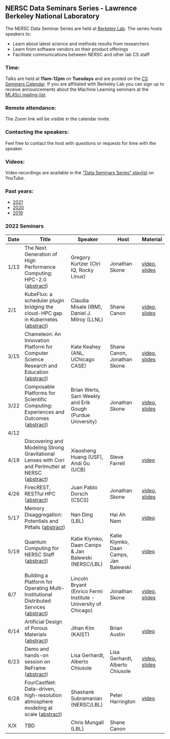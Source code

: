 ## NERSC Data Seminars Series - Lawrence Berkeley National Laboratory

The NERSC Data Seminar Series are held at [Berkeley Lab](https://www.lbl.gov/). The series hosts speakers to:
- Learn about latest science and methods results from researchers
- Learn from software vendors on their product offerings
- Facilitate communications between NERSC and other lab CS staff

### Time:

Talks are held at **11am-12pm** on **Tuesdays** and are posted on the [CS Seminars Calendar](https://www.nersc.gov/events/cs-seminars/).
If you are affiliated with Berkeley Lab you can sign up to receive announcements about the Machine Learning seminars at the [ML4Sci mailing-list](https://groups.google.com/a/lbl.gov/forum/#!forum/ml4sci).

### Remote attendance:

The Zoom link will be visible in the calendar invite.

### Contacting the speakers:

Feel free to contact the host with questions or requests for time with the speaker.

### Videos:

Video recordings are available in the ["Data Seminars Series" playlist](https://www.youtube.com/playlist?list=PL20S5EeApOSvkewFIuz2scAEkbnBIlzYy) on YouTube.

### Past years:

- [2021](2021.md)
- [2020](2020.md)
- [2019](2019.md)

### 2022 Seminars

|Date |Title                |Speaker                 |Host               |Material       |
|-----|---------------------|------------------------|-------------------|---------------|
|1/13 |The Next Generation of High Performance Computing: HPC-2.0 ([abstract](abstracts/2022-01-13.md))|Gregory Kurtzer (Ctrl IQ, Rocky Linux)|Jonathan Skone|[video][1], [slides][2]|
|2/1  |KubeFlux: a scheduler plugin bridging the cloud-HPC gap in Kubernetes ([abstract](abstracts/2022-02-01.md))|Claudia Misale (IBM), Daniel J. Milroy (LLNL)|Shane Canon|[video][3], [slides][4]|
|3/15 |Chameleon: An Innovation Platform for Computer Science Research and Education ([abstract](abstracts/2022-03-15.md))|Kate Keahey (ANL, UChicago CASE)|Shane Canon, Jonathan Skone|[video][5], [slides][6]|
|3/22 |Composable Platforms for Scientific Computing: Experiences and Outcomes ([abstract](abstracts/2022-03-22.md))|Brian Werts, Sam Weekly and Erik Gough (Purdue University)|Jonathan Skone|[video][7], [slides][8]|
|4/12 |||||
|4/19 |Discovering and Modeling Strong Gravitational Lenses with Cori and Perlmutter at NERSC ([abstract](abstracts/2022-04-19.md))|Xiaosheng Huang (USF), Andi Gu (UCB)|Steve Farrell|[video][9]|
|4/26 |FirecREST, RESTful HPC ([abstract](abstracts/2022-04-26.md))|Juan Pablo Dorsch (CSCS)|Jonathan Skone|[video][10], [slides][11]|
|5/17 |Memory Disaggregation: Potentials and Pitfalls ([abstract](abstracts/2022-05-17.md))|Nan Ding (LBL)|Hai Ah Nam|[video][12]|
|5/19 |Quantum Computing for NERSC Staff ([abstract](abstracts/2022-05-19.md))|Katie Klymko, Daan Camps & Jan Balewski (NERSC/LBL)|Katie Klymko, Daan Camps, Jan Balewski|[video][13]|
|6/7  |Building a Platform for Operating Multi-Institutional Distributed Services ([abstract](abstracts/2022-06-07.md))|Lincoln Bryant (Enrico Fermi Institute - University of Chicago)|Jonathan Skone|[video][14], [slides][15]|
|6/14 |Artificial Design of Porous Materials ([abstract](abstracts/2022-06-14.md))|Jihan Kim (KAIST)|Brian Austin|[video][16]|
|6/23 |Demo and hands-on session on ReFrame ([abstract](abstracts/2022-06-23.md))|Lisa Gerhardt, Alberto Chiusole|Lisa Gerhardt, Alberto Chiusole|[video][17], [slides][18]|
|6/28 |FourCastNet: Data-driven, high-resolution atmosphere modeling at scale ([abstract](abstracts/2022-06-28.md))|Shashank Subramanian (NERSC/LBL)|Peter Harrington|[video][19]|
|X/X  |TBD                  | Chris Mungall (LBL)    | Shane Canon       |               |

[1]:  https://www.youtube.com/watch?v=isP-Hqw_-nc&list=PL20S5EeApOSvkewFIuz2scAEkbnBIlzYy
[2]:  https://drive.google.com/file/d/1knKvXpL1bghN5U0zpOWgpsmBp7y370aJ/view?usp=sharing
[3]:  https://www.youtube.com/watch?v=RSsuamxKxH0&list=PL20S5EeApOSvkewFIuz2scAEkbnBIlzYy
[4]:  https://drive.google.com/file/d/1am44USKAM2GBcXo381fF0q4TUNngtHLU/view?usp=sharing
[5]:  https://www.youtube.com/watch?v=fMWdmEIZldc&list=PL20S5EeApOSvkewFIuz2scAEkbnBIlzYy
[6]:  https://drive.google.com/file/d/1pkX9dtsiPA6k_2v6WpRGRYDUBeijtjq-/view?usp=sharing
[7]:  https://www.youtube.com/watch?v=5patk3AVBoY&list=PL20S5EeApOSvkewFIuz2scAEkbnBIlzYy
[8]:  https://drive.google.com/file/d/17DMO4fCBoQ0e3pKGq_jhOZ_vzXWHClC_/view?usp=sharing
[9]:  https://www.youtube.com/watch?v=BdpgOhxEyMs&list=PL20S5EeApOSvkewFIuz2scAEkbnBIlzYy
[10]: https://www.youtube.com/watch?v=9O1L4Wf9sZs&list=PL20S5EeApOSvkewFIuz2scAEkbnBIlzYy
[11]: https://drive.google.com/file/d/10UkMJUILL4J4yAIbcOv4yG5QgS7hgx0p/view?usp=sharing
[12]: https://www.youtube.com/watch?v=5p98UeSIsSY&list=PL20S5EeApOSvkewFIuz2scAEkbnBIlzYy
[13]: https://www.youtube.com/watch?v=TyA8XwwJ350&list=PL20S5EeApOSvkewFIuz2scAEkbnBIlzYy
[14]: https://www.youtube.com/watch?v=253Z5M0Ps_A&list=PL20S5EeApOSvkewFIuz2scAEkbnBIlzYy
[15]: https://drive.google.com/file/d/1PXuxQXmcGyZQjhtNtzlfzOfIvIWJ-5ck/view?usp=sharing
[16]: https://www.youtube.com/watch?v=X7cW-HGTdQw&list=PL20S5EeApOSvkewFIuz2scAEkbnBIlzYy
[17]: https://www.youtube.com/watch?v=PC-EzR_f1cA&list=PL20S5EeApOSvkewFIuz2scAEkbnBIlzYy
[18]: https://drive.google.com/file/d/15C5IcFcm1_KHTThKwOC8o50sC3dl2YMD/view?usp=sharing
[19]: https://www.youtube.com/watch?v=RIUV1vpNalI&list=PL20S5EeApOSvkewFIuz2scAEkbnBIlzYy
